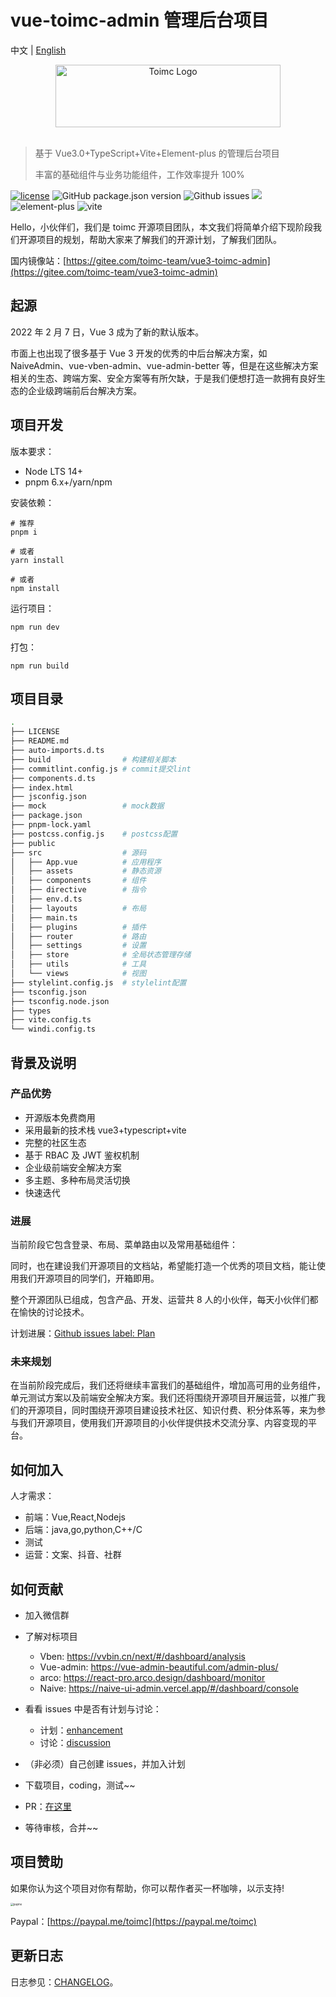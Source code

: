 # vue-toimc-admin 管理后台项目

中文 | [English](./README-en.md)

<div align="center"> <a href="https://github.com/toimc-team/vue3-toimc-admin"> <img alt="Toimc Logo" width="360" height="100" src="https://toimc-online.obs.cn-east-3.myhuaweicloud.com/logo.png"> </a> <br> <br>
</div>

> 基于 Vue3.0+TypeScript+Vite+Element-plus 的管理后台项目
>
> 丰富的基础组件与业务功能组件，工作效率提升 100%

[![license](https://img.shields.io/github/license/toimc-team/vue3-toimc-admin.svg)](LICENSE) ![GitHub package.json version](https://img.shields.io/github/package-json/v/toimc-team/vue3-toimc-admin) ![Github issues](https://img.shields.io/github/issues/toimc-team/vue3-toimc-admin) ![](https://img.shields.io/badge/Vue-%5E3.2.31-brightgreen) ![element-plus](https://img.shields.io/badge/element--plus-2.x-orange) ![vite](https://img.shields.io/badge/vite-%5E2.9.5-yellowgreen)

Hello，小伙伴们，我们是 toimc 开源项目团队，本文我们将简单介绍下现阶段我们开源项目的规划，帮助大家来了解我们的开源计划，了解我们团队。

国内镜像站：[https://gitee.com/toimc-team/vue3-toimc-admin](https://gitee.com/toimc-team/vue3-toimc-admin)

## 起源

2022 年 2 月 7 日，Vue 3 成为了新的默认版本。

市面上也出现了很多基于 Vue 3 开发的优秀的中后台解决方案，如 NaiveAdmin、vue-vben-admin、vue-admin-better 等，但是在这些解决方案相关的生态、跨端方案、安全方案等有所欠缺，于是我们便想打造一款拥有良好生态的企业级跨端前后台解决方案。

## 项目开发

版本要求：

- Node LTS 14+
- pnpm 6.x+/yarn/npm

安装依赖：

```
# 推荐
pnpm i

# 或者
yarn install

# 或者
npm install
```

运行项目：

```
npm run dev
```

打包：

```
npm run build
```

## 项目目录

```bash
.
├── LICENSE
├── README.md
├── auto-imports.d.ts
├── build                # 构建相关脚本
├── commitlint.config.js # commit提交lint
├── components.d.ts
├── index.html
├── jsconfig.json
├── mock                 # mock数据
├── package.json
├── pnpm-lock.yaml
├── postcss.config.js    # postcss配置
├── public
├── src                  # 源码
│   ├── App.vue          # 应用程序
│   ├── assets           # 静态资源
│   ├── components       # 组件
│   ├── directive        # 指令
│   ├── env.d.ts
│   ├── layouts          # 布局
│   ├── main.ts
│   ├── plugins          # 插件
│   ├── router           # 路由
│   ├── settings         # 设置
│   ├── store            # 全局状态管理存储
│   ├── utils            # 工具
│   └── views            # 视图
├── stylelint.config.js  # stylelint配置
├── tsconfig.json
├── tsconfig.node.json
├── types
├── vite.config.ts
└── windi.config.ts
```

## 背景及说明

### 产品优势

- 开源版本免费商用
- 采用最新的技术栈 vue3+typescript+vite
- 完整的社区生态
- 基于 RBAC 及 JWT 鉴权机制
- 企业级前端安全解决方案
- 多主题、多种布局灵活切换
- 快速迭代

### 进展

当前阶段它包含登录、布局、菜单路由以及常用基础组件：

同时，也在建设我们开源项目的文档站，希望能打造一个优秀的项目文档，能让使用我们开源项目的同学们，开箱即用。

整个开源团队已组成，包含产品、开发、运营共 8 人的小伙伴，每天小伙伴们都在愉快的讨论技术。

计划进展：[Github issues label: Plan](https://github.com/toimc-team/vue3-toimc-admin/issues?q=is%3Aissue+is%3Aopen+sort%3Aupdated-desc+label%3Aplan)

### 未来规划

在当前阶段完成后，我们还将继续丰富我们的基础组件，增加高可用的业务组件，单元测试方案以及前端安全解决方案。我们还将围绕开源项目开展运营，以推广我们的开源项目，同时围绕开源项目建设技术社区、知识付费、积分体系等，来为参与我们开源项目，使用我们开源项目的小伙伴提供技术交流分享、内容变现的平台。

## 如何加入

人才需求：

- 前端：Vue,React,Nodejs
- 后端：java,go,python,C++/C
- 测试
- 运营：文案、抖音、社群

## 如何贡献

- 加入微信群
- 了解对标项目
  - Vben: https://vvbin.cn/next/#/dashboard/analysis
  - Vue-admin: https://vue-admin-beautiful.com/admin-plus/
  - arco: https://react-pro.arco.design/dashboard/monitor
  - Naive: https://naive-ui-admin.vercel.app/#/dashboard/console
- 看看 issues 中是否有计划与讨论：
  - 计划：[enhancement](https://github.com/toimc-team/vue3-toimc-admin/issues?q=is%3Aissue+is%3Aopen+label%3Aenhancement)
  - 讨论：[discussion](https://github.com/toimc-team/vue3-toimc-admin/issues?q=is%3Aissue+is%3Aopen+label%3Adiscussion)
- （非必须）自己创建 issues，并加入计划
- 下载项目，coding，测试~~
- PR：[在这里](https://github.com/toimc-team/vue3-toimc-admin/pulls?q=is%3Apr+is%3Aopen+sort%3Aupdated-desc)

- 等待审核，合并~~

## 项目赞助

如果你认为这个项目对你有帮助，你可以帮作者买一杯咖啡，以示支持!

<img src="https://toimc-online.obs.cn-east-3.myhuaweicloud.com/vue-toimc-admin/payme.jpg" alt="payme" style="zoom:30%;" />

Paypal：[https://paypal.me/toimc](https://paypal.me/toimc)

## 更新日志

日志参见：[CHANGELOG](./CHANGELOG.md)。
